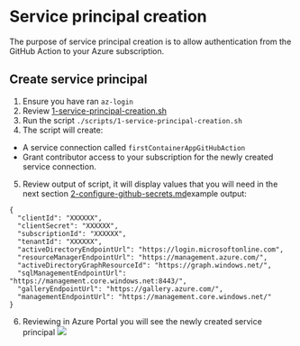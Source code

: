 # Service principal creation

The purpose of service principal creation is to allow authentication from the GitHub Action to your Azure subscription.

## Create service principal

1. Ensure you have ran `az-login`
2. Review [1-service-principal-creation.sh](https://github.com/mcknz-insight/deploy-first-containerapp-terraform/blob/main/1-setup/scripts/1-service-principal-creation.sh)
3. Run the script `./scripts/1-service-principal-creation.sh`
4. The script will create:
- A service connection called `firstContainerAppGitHubAction`
- Grant contributor access to your subscription for the newly created service connection.
5. Review output of script, it will display values that you will need in the next section [2-configure-github-secrets.md](https://github.com/mcknz-insight/deploy-first-containerapp-terraform/blob/main/1-setup/2-configure-github-secrets.md)example output:
```
{
  "clientId": "XXXXXX",
  "clientSecret": "XXXXXX",
  "subscriptionId": "XXXXXX",
  "tenantId": "XXXXXX",
  "activeDirectoryEndpointUrl": "https://login.microsoftonline.com",
  "resourceManagerEndpointUrl": "https://management.azure.com/",
  "activeDirectoryGraphResourceId": "https://graph.windows.net/",
  "sqlManagementEndpointUrl": "https://management.core.windows.net:8443/",
  "galleryEndpointUrl": "https://gallery.azure.com/",
  "managementEndpointUrl": "https://management.core.windows.net/"
}
```
6. Reviewing in Azure Portal you will see the newly created service principal
![](images/service-connection-azure.png)